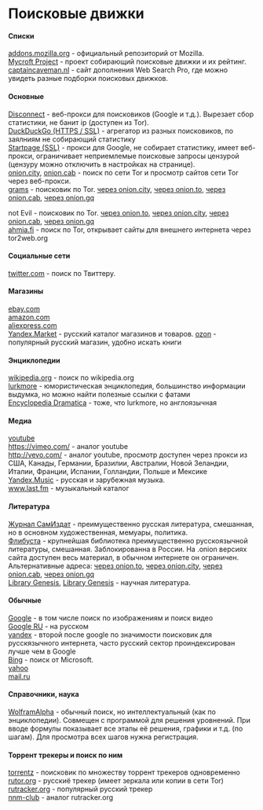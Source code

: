 # Поисковые движки

#### Списки

[addons.mozilla.org](https://addons.mozilla.org/en-US/firefox/search/?atype=4) - официальный репозиторий от Mozilla. <br>
[Mycroft Project](http://mycroftproject.com/) - проект собирающий поисковые движки и их рейтинг. <br>
[captaincaveman.nl](http://websearchpro.captaincaveman.nl/) - сайт дополнения Web Search Pro, где можно увидеть разные подборки поисковых движков.

#### Основные

[Disconnect](https://search.disconnect.me/) - веб-прокси для поисковиков (Google и т.д.). Вырезает сбор статистики, не банит ip (доступен из Tor). <br>
[DuckDuckGo (HTTPS / SSL)](https://addons.mozilla.org/en-US/firefox/addon/duckduckgo-ssl) - агрегатор из разных поисковиков, по заялниям не собирающий статистику <br>
[Startpage (SSL)](https://addons.mozilla.org/en-US/firefox/addon/startpage-ssl) - прокси для Google, не собирает статистику, имеет веб-прокси, ограничивает неприемлемые поисковые запросы цензурой (цензуру можно отключить в настройках на странице). <br>
[onion.city](http://onion.city), [onion.cab](https://onion.cab/) - поиск по сети Tor и просмотр сайтов сети Tor через веб-прокси. <br>
[grams](https://en.wikipedia.org/wiki/Grams_%28search%29)  - поисковик по Tor.
[через onion.city](http://grams7enufi7jmdl.onion.city/),
[через onion.to](https://grams7enufi7jmdl.onion.to/),
[через onion.cab](https://grams7enufi7jmdl.onion.cab/),
[через onion.gq](http://grams7enufi7jmdl.onion.gq/)

not Evil - поисковик по Tor.
[через onion.to](https://hss3uro2hsxfogfq.onion.to/),
[через onion.city](http://hss3uro2hsxfogfq.onion.city/),
[через onion.cab](https://hss3uro2hsxfogfq.onion.cab/),
[через onion.gq](http://hss3uro2hsxfogfq.onion.gq/) <br>
[ahmia.fi](https://ahmia.fi) - поиск по Tor, открывает сайты для внешнего интернета через tor2web.org

#### Социальные сети

[twitter.com](https://twitter.com/search-advanced) - поиск по Твиттеру.

#### Магазины

[ebay.com](http://www.ebay.com/) <br>
[amazon.com](http://www.amazon.com/) <br>
[aliexpress.com](http://aliexpress.com/) <br>
[Yandex.Market](https://market.yandex.ru) - русский каталог магазинов и товаров.
[ozon](https://www.ozon.ru) - популярный русский магазин, удобно искать книги

#### Энциклопедии

[wikipedia.org](https://en.wikipedia.org/wiki/Main_Page) - поиск по wikipedia.org <br>
[lurkmore](https://lurkmore.to/) - юмористическая энциклопедия, большинство информации выдумка, но можно найти полезные ссылки с фатами <br>
[Encyclopedia Dramatica](http://encyclopediadramatica.se/) - тоже, что lurkmore, но англоязычная

#### Медиа

[youtube](https://www.youtube.com/) <br>
https://vimeo.com/ - аналог youtube <br>
http://vevo.com/ - аналог youtube, просмотр доступен через прокси из США, Канады, Германии, Бразилии, Австралии, Новой Зеландии, Италии, Франции, Испании, Голландии, Польше и Мексике <br>
[Yandex.Music](https://music.yandex.ru/) - русская и зарубежная музыка. <br>
www.last.fm - музыкальный каталог

#### Литература

[Журнал СамИздат](http://samlib.ru/) - преимущественно русская литература, смешанная, но в основном художественная, мемуары, политика. <br>
[Флибуста](http://www.flibusta.net/) - крупнейшая библиотека преимущественно русскоязычной литературы, смешанная. Заблокированна в России. На .onion версиях сайта доступен весь материал, в обычном интернете он ограничен. Альтернативные адреса:
[через onion.to](http://flibustahezeous3.onion.to),
[через onion.city](http://flibustahezeous3.onion.city),
[через onion.cab](http://flibustahezeous3.onion.cab),
[через onion.gq](http://flibustahezeous3.onion.gq) <br>
[Library Genesis](http://libgen.education), [Library Genesis](http://gen.lib.rus.ec/) - научная литература.

#### Обычные

[Google](https://www.google.com) - в том числе поиск по изображениям и поиск видео <br>
[Google RU](https://www.google.ru) - на русском <br>
[yandex](https://www.yandex.by/) - второй после google по значимости поисковик для русскязычного интернета, часто русский сектор проиндексирован лучше чем в Google <br>
[Bing](https://www.bing.com/) - поиск от Microsoft. <br>
[yahoo](https://search.yahoo.com/) <br>
[mail.ru](http://go.mail.ru/) <br>

#### Справочники, наука

[WolframAlpha](https://www.wolframalpha.com) - обычный поиск, но интеллектуальный (как по энциклопедии). Совмещен с программой для решения уровнений. При вводе формулы показывает все этапы её решения, графики и т.д. (по шагам). Для просмотра всех шагов нужна регистрация.

#### Торрент трекеры и поиск по ним

[torrentz](https://torrentz.eu/) - поисковик по множеству торрент трекеров одновременно <br>
[rutor.org](http://www.rutor.org/) - русскиё трекер (имеет зеркала или копии в сети Tor) <br>
[rutracker.org](http://rutracker.org) - популярный русский трекер <br>
[nnm-club](https://nnm-club.me/) - аналог rutracker.org <br>

